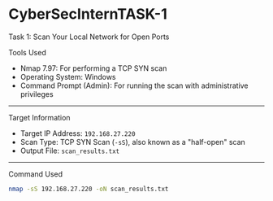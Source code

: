 # CyberSecInternTASK-1
Task 1: Scan Your Local Network for Open Ports

Tools Used

- Nmap 7.97: For performing a TCP SYN scan
- Operating System: Windows
- Command Prompt (Admin): For running the scan with administrative privileges

---

Target Information

- Target IP Address: `192.168.27.220`
- Scan Type: TCP SYN Scan (`-sS`), also known as a "half-open" scan
- Output File: `scan_results.txt`

---

Command Used

```bash
nmap -sS 192.168.27.220 -oN scan_results.txt
